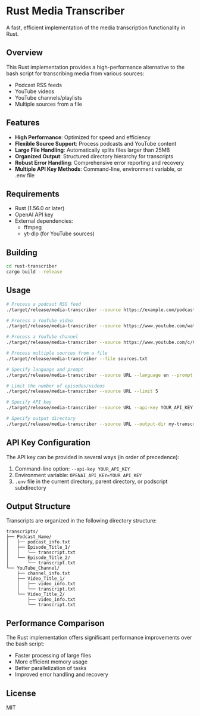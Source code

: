 # Rust Media Transcriber

A fast, efficient implementation of the media transcription functionality in Rust.

## Overview

This Rust implementation provides a high-performance alternative to the bash script for transcribing media from various sources:

- Podcast RSS feeds
- YouTube videos
- YouTube channels/playlists
- Multiple sources from a file

## Features

- **High Performance**: Optimized for speed and efficiency
- **Flexible Source Support**: Process podcasts and YouTube content
- **Large File Handling**: Automatically splits files larger than 25MB
- **Organized Output**: Structured directory hierarchy for transcripts
- **Robust Error Handling**: Comprehensive error reporting and recovery
- **Multiple API Key Methods**: Command-line, environment variable, or .env file

## Requirements

- Rust (1.56.0 or later)
- OpenAI API key
- External dependencies:
  - ffmpeg
  - yt-dlp (for YouTube sources)

## Building

```bash
cd rust-transcriber
cargo build --release
```

## Usage

```bash
# Process a podcast RSS feed
./target/release/media-transcriber --source https://example.com/podcast.rss

# Process a YouTube video
./target/release/media-transcriber --source https://www.youtube.com/watch?v=VIDEO_ID

# Process a YouTube channel
./target/release/media-transcriber --source https://www.youtube.com/c/CHANNEL_NAME

# Process multiple sources from a file
./target/release/media-transcriber --file sources.txt

# Specify language and prompt
./target/release/media-transcriber --source URL --language en --prompt "This is a podcast about technology"

# Limit the number of episodes/videos
./target/release/media-transcriber --source URL --limit 5

# Specify API key
./target/release/media-transcriber --source URL --api-key YOUR_API_KEY

# Specify output directory
./target/release/media-transcriber --source URL --output-dir my-transcripts
```

## API Key Configuration

The API key can be provided in several ways (in order of precedence):

1. Command-line option: `--api-key YOUR_API_KEY`
2. Environment variable: `OPENAI_API_KEY=YOUR_API_KEY`
3. `.env` file in the current directory, parent directory, or podscript subdirectory

## Output Structure

Transcripts are organized in the following directory structure:

```
transcripts/
├── Podcast_Name/
│   ├── podcast_info.txt
│   ├── Episode_Title_1/
│   │   └── transcript.txt
│   └── Episode_Title_2/
│       └── transcript.txt
└── YouTube_Channel/
    ├── channel_info.txt
    ├── Video_Title_1/
    │   ├── video_info.txt
    │   └── transcript.txt
    └── Video_Title_2/
        ├── video_info.txt
        └── transcript.txt
```

## Performance Comparison

The Rust implementation offers significant performance improvements over the bash script:

- Faster processing of large files
- More efficient memory usage
- Better parallelization of tasks
- Improved error handling and recovery

## License

MIT
